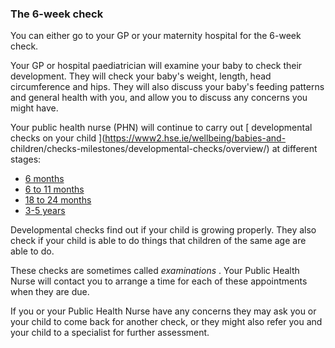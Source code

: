 ###  The 6-week check

You can either go to your GP or your maternity hospital for the 6-week check.

Your GP or hospital paediatrician will examine your baby to check their
development. They will check your baby's weight, length, head circumference
and hips. They will also discuss your baby's feeding patterns and general
health with you, and allow you to discuss any concerns you might have.

Your public health nurse (PHN) will continue to carry out [ developmental
checks on your child ](https://www2.hse.ie/wellbeing/babies-and-
children/checks-milestones/developmental-checks/overview/) at different
stages:

  * [ 6 months ](https://www2.hse.ie/babies-children/checks-milestones/health-checks/until-6-months/)
  * [ 6 to 11 months ](https://www2.hse.ie/babies-children/checks-milestones/health-checks/6-12-months/)
  * [ 18 to 24 months ](https://www2.hse.ie/babies-children/checks-milestones/health-checks/1-2-years/)
  * [ 3-5 years ](https://www2.hse.ie/babies-children/checks-milestones/health-checks/3-5-years/)

Developmental checks find out if your child is growing properly. They also
check if your child is able to do things that children of the same age are
able to do.

These checks are sometimes called _examinations_ . Your Public Health Nurse
will contact you to arrange a time for each of these appointments when they
are due.

If you or your Public Health Nurse have any concerns they may ask you or your
child to come back for another check, or they might also refer you and your
child to a specialist for further assessment.
